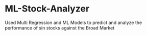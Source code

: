 # ML-Stock-Analyzer
Used Multi Regression and ML Models to predict and analyze the performance of sin stocks against the Broad Market
